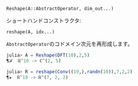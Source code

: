 `Reshape(A::AbstractOperator, dim_out...)`

ショートハンドコンストラクタ: 

`reshape(A, idx...)` 

`AbstractOperator`のコドメイン次元を再形成します。

```julia
julia> A = Reshape(DFT(10),2,5)
¶ℱ  ℝ^10 -> ℂ^(2, 5)

julia> R = reshape(Conv((19,),randn(10)),7,2,2)
¶★  ℝ^19 -> ℝ^(7, 2, 2)

```
